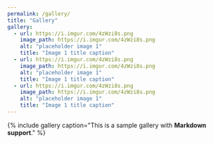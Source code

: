 ```yaml
---
permalink: /gallery/
title: "Gallery"
gallery:
  - url: https://i.imgur.com/4zWzi8s.png
    image_path: https://i.imgur.com/4zWzi8s.png
    alt: "placeholder image 1"
    title: "Image 1 title caption"
  - url: https://i.imgur.com/4zWzi8s.png
    image_path: https://i.imgur.com/4zWzi8s.png
    alt: "placeholder image 1"
    title: "Image 1 title caption"
  - url: https://i.imgur.com/4zWzi8s.png
    image_path: https://i.imgur.com/4zWzi8s.png
    alt: "placeholder image 1"
    title: "Image 1 title caption"
---
```


{% include gallery caption="This is a sample gallery with **Markdown support**." %}